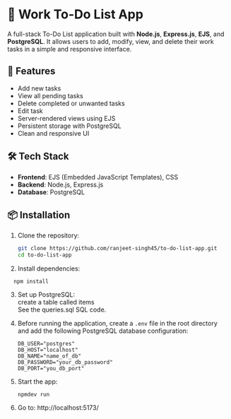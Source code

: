 # 📝 Work To-Do List App

A full-stack To-Do List application built with **Node.js**, **Express.js**, **EJS**, and **PostgreSQL**. It allows users to add, modify, view, and delete their work tasks in a simple and responsive interface.

## 🚀 Features

- Add new tasks
- View all pending tasks
- Delete completed or unwanted tasks
- Edit task
- Server-rendered views using EJS
- Persistent storage with PostgreSQL
- Clean and responsive UI

## 🛠️ Tech Stack

- **Frontend**: EJS (Embedded JavaScript Templates), CSS
- **Backend**: Node.js, Express.js
- **Database**: PostgreSQL


## 📦 Installation

1. Clone the repository:

   ```bash
   git clone https://github.com/ranjeet-singh45/to-do-list-app.git
   cd to-do-list-app
   ```
2. Install dependencies:
 ```
   npm install
   ```
3. Set up PostgreSQL:  
   create a table called items  
   See the queries.sql SQL code.

   
5. Before running the application, create a `.env` file in the root directory and add the following PostgreSQL database configuration:
    ```env
   DB_USER="postgres"
   DB_HOST="localhost"
   DB_NAME="name_of_db"
   DB_PASSWORD="your_db_password"
   DB_PORT="you_db_port"
   ```
6. Start the app:
   ```
   npmdev run
   ```
7. Go to: http://localhost:5173/


